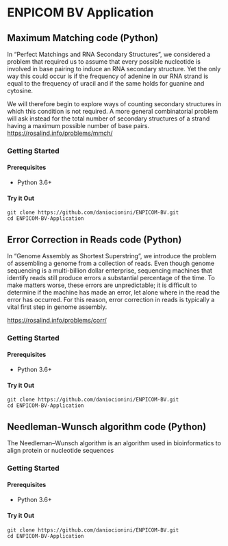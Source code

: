# ENPICOM BV Application
## Maximum Matching code (Python)
In “Perfect Matchings and RNA Secondary Structures”, we considered a problem that required us to assume that every possible nucleotide is involved in base pairing to induce an RNA secondary structure. Yet the only way this could occur is if the frequency of adenine in our RNA strand is equal to the frequency of uracil and if the same holds for guanine and cytosine.

We will therefore begin to explore ways of counting secondary structures in which this condition is not required. A more general combinatorial problem will ask instead for the total number of secondary structures of a strand having a maximum possible number of base pairs.
https://rosalind.info/problems/mmch/
### Getting Started
#### Prerequisites
* Python 3.6+

#### Try it Out
```
git clone https://github.com/daniocionini/ENPICOM-BV.git
cd ENPICOM-BV-Application
```
## Error Correction in Reads code (Python)
In “Genome Assembly as Shortest Superstring”, we introduce the problem of assembling a genome from a collection of reads. Even though genome sequencing is a multi-billion dollar enterprise, sequencing machines that identify reads still produce errors a substantial percentage of the time. To make matters worse, these errors are unpredictable; it is difficult to determine if the machine has made an error, let alone where in the read the error has occurred. For this reason, error correction in reads is typically a vital first step in genome assembly.

https://rosalind.info/problems/corr/
### Getting Started
#### Prerequisites
* Python 3.6+

#### Try it Out
```
git clone https://github.com/daniocionini/ENPICOM-BV.git
cd ENPICOM-BV-Application
```
## Needleman-Wunsch algorithm code (Python)
The Needleman–Wunsch algorithm is an algorithm used in bioinformatics to align protein or nucleotide sequences

### Getting Started
#### Prerequisites
* Python 3.6+

#### Try it Out
```
git clone https://github.com/daniocionini/ENPICOM-BV.git
cd ENPICOM-BV-Application
```
